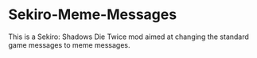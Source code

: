 # Sekiro-Meme-Messages
This is a Sekiro: Shadows Die Twice mod aimed at changing the standard game messages to meme messages.
